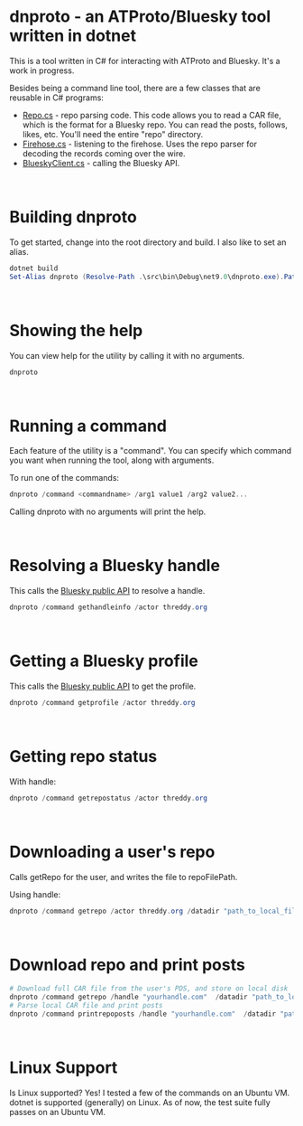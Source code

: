 # dnproto - an ATProto/Bluesky tool written in dotnet

This is a tool written in C# for interacting with ATProto and Bluesky. It's a work in progress.

Besides being a command line tool, there are a few classes that are reusable in C# programs:

- [Repo.cs](/src/repo/Repo.cs) - repo parsing code. This code allows you to read a CAR file, which is the format for a Bluesky repo. You can read the posts, follows, likes, etc. You'll need the entire "repo" directory.
- [Firehose.cs](/src/firehose/Firehose.cs) - listening to the firehose. Uses the repo parser for decoding the records coming over the wire.
- [BlueskyClient.cs](/src/ws/BlueskyClient.cs) - calling the Bluesky API.


&nbsp;

# Building dnproto

To get started, change into the root directory and build. I also like to set an alias.

```powershell
dotnet build
Set-Alias dnproto (Resolve-Path .\src\bin\Debug\net9.0\dnproto.exe).Path
```


&nbsp;

# Showing the help

You can view help for the utility by calling it with no arguments.

```powershell
dnproto
```


&nbsp;

# Running a command

Each feature of the utility is a "command". You can specify which command you want when running the tool, along with arguments.

To run one of the commands:

```powershell
dnproto /command <commandname> /arg1 value1 /arg2 value2...
```

Calling dnproto with no arguments will print the help.


&nbsp;

# Resolving a Bluesky handle

This calls the [Bluesky public API](https://public.api.bsky.app/xrpc/com.atproto.identity.resolveHandle) to resolve a handle.

```powershell
dnproto /command gethandleinfo /actor threddy.org
```


&nbsp;

# Getting a Bluesky profile

This calls the [Bluesky public API](https://public.api.bsky.app/xrpc/app.bsky.actor.getProfile) to get the profile.

```powershell
dnproto /command getprofile /actor threddy.org
```


&nbsp;

# Getting repo status

With handle:

```powershell
dnproto /command getrepostatus /actor threddy.org
```


&nbsp;

# Downloading a user's repo

Calls getRepo for the user, and writes the file to repoFilePath.

Using handle:

```powershell
dnproto /command getrepo /actor threddy.org /datadir "path_to_local_filesystem_dir"
```




&nbsp;

# Download repo and print posts


```powershell
# Download full CAR file from the user's PDS, and store on local disk
dnproto /command getrepo /handle "yourhandle.com"  /datadir "path_to_local_filesystem_dir"
# Parse local CAR file and print posts
dnproto /command printrepoposts /handle "yourhandle.com"  /datadir "path_to_local_filesystem_dir" > posts.txt
```



&nbsp;

# Linux Support

Is Linux supported? Yes! I tested a few of the commands on an Ubuntu VM. dotnet is supported (generally) on Linux.
As of now, the test suite fully passes on an Ubuntu VM.

